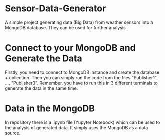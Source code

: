# Sensor-Data-Generator
A simple project generating data (Big Data) from weather sensors into a MongoDB database. They can be used for further analysis.

# Connect to your MongoDB and Generate the Data
Firstly, you need to connect to MongoDB instance and create the database + collection. Then you can simply run the code from the files "Publisher1", ..., "Publisher3". Remember, you have to run this in 3 different terminals to generate the data in the same time.

# Data in the MongoDB
In repository there is a .ipynb file (Yupyter Notebook) which can be used to the analysis of generated data. It simply uses the MongoDB as a data source.
